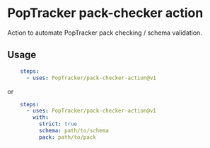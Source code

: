 # PopTracker pack-checker action

Action to automate PopTracker pack checking / schema validation.


## Usage

```yaml
    steps:
      - uses: PopTracker/pack-checker-action@v1
```

or

```yaml
    steps:
      - uses: PopTracker/pack-checker-action@v1
        with:
          strict: true
          schema: path/to/schema
          pack: path/to/pack
```

